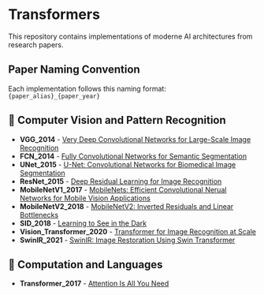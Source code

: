 # Transformers

This repository contains implementations of moderne AI architectures from research papers.


## Paper Naming Convention
Each implementation follows this naming format:
`
{paper_alias}_{paper_year}
`
## 📌 Computer Vision and Pattern Recognition
- **VGG_2014** - [Very Deep Convolutional Networks for Large-Scale Image Recognition](https://arxiv.org/pdf/1409.1556)
- **FCN_2014** - [Fully Convolutional Networks for Semantic Segmentation](https://arxiv.org/pdf/1411.4038)
- **UNet_2015** - [U-Net: Convolutional Networks for Biomedical Image Segmentation](https://arxiv.org/abs/1505.04597)
- **ResNet_2015** - [Deep Residual Learning for Image Recognition](https://arxiv.org/abs/1512.03385)
- **MobileNetV1_2017** - [MobileNets: Efficient Convolutional Nerual Networks for Mobile Vision Applications](https://arxiv.org/abs/1704.04861)
- **MobileNetV2_2018** - [MobileNetV2: Inverted Residuals and Linear Bottlenecks](https://arxiv.org/abs/1801.04381)
- **SID_2018** - [Learning to See in the Dark](https://arxiv.org/abs/1805.01934)
- **Vision_Transformer_2020** - [Transformer for Image Recognition at Scale](https://arxiv.org/abs/2010.11929)
- **SwinIR_2021** - [SwinIR: Image Restoration Using Swin Transformer](https://arxiv.org/abs/2108.10257)


## 📌 Computation and Languages
- **Transformer_2017** - [Attention Is All You Need](https://arxiv.org/abs/1706.03762)